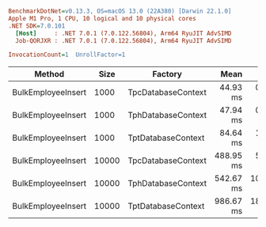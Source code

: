 ``` ini

BenchmarkDotNet=v0.13.3, OS=macOS 13.0 (22A380) [Darwin 22.1.0]
Apple M1 Pro, 1 CPU, 10 logical and 10 physical cores
.NET SDK=7.0.101
  [Host]     : .NET 7.0.1 (7.0.122.56804), Arm64 RyuJIT AdvSIMD
  Job-QORJXR : .NET 7.0.1 (7.0.122.56804), Arm64 RyuJIT AdvSIMD

InvocationCount=1  UnrollFactor=1  

```
|             Method |  Size |            Factory |      Mean |     Error |    StdDev |       Gen0 |       Gen1 | Allocated |
|------------------- |------ |------------------- |----------:|----------:|----------:|-----------:|-----------:|----------:|
| BulkEmployeeInsert |  1000 | TpcDatabaseContext |  44.93 ms |  0.841 ms |  0.746 ms |  2000.0000 |          - |  15.47 MB |
| BulkEmployeeInsert |  1000 | TphDatabaseContext |  47.94 ms |  0.776 ms |  0.726 ms |  2000.0000 |          - |  17.15 MB |
| BulkEmployeeInsert |  1000 | TptDatabaseContext |  84.64 ms |  1.512 ms |  1.262 ms |  4000.0000 |  1000.0000 |  30.68 MB |
| BulkEmployeeInsert | 10000 | TpcDatabaseContext | 488.95 ms |  5.590 ms |  5.229 ms | 23000.0000 |  5000.0000 | 153.08 MB |
| BulkEmployeeInsert | 10000 | TphDatabaseContext | 542.67 ms | 10.741 ms | 10.549 ms | 25000.0000 |  8000.0000 | 170.46 MB |
| BulkEmployeeInsert | 10000 | TptDatabaseContext | 986.67 ms | 18.656 ms | 15.579 ms | 47000.0000 | 13000.0000 | 304.43 MB |
